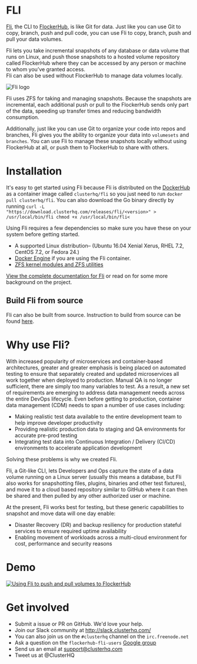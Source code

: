 # FLI

[Fli](https://clusterhq.com/fli/introduction), the CLI to [FlockerHub](https://clusterhq.com/flockerhub/introduction), is like Git for data.
Just like you can use Git to copy, branch, push and pull code, you can use Fli to copy, branch, push and pull your data volumes.

Fli lets you take incremental snapshots of any database or data volume that runs on Linux, and push those snapshots to a hosted volume repository called FlockerHub where they can be accessed by any person or machine to whom you’ve granted access.  
Fli can also be used without FlockerHub to manage data volumes locally.

![Fli logo](https://clusterhq.com/assets/images/logos/fli-portrait-dark.png "Fli")

Fli uses ZFS for taking and managing snapshots.
Because the snapshots are incremental, each additional push or pull to the FlockerHub sends only part of the data, speeding up transfer times and reducing bandwidth consumption.

Additionally, just like you can use Git to organize your code into repos and branches, Fli gives you the ability to organize your data into ``volumesets`` and ``branches``.
You can use Fli to manage these snapshots locally without using FlockerHub at all, or push them to FlockerHub to share with others.

# Installation

It's easy to get started using Fli because Fli is distributed on the [DockerHub](https://hub.docker.com/) as a container image called ``clusterhq/fli`` so you just need to run ```docker pull clusterhq/fli```. You can also download the Go binary directly by running ```curl -L "https://download.clusterhq.com/releases/fli/<version>" > /usr/local/bin/fli
chmod +x /usr/local/bin/fli<```

Using Fli requires a few dependencies so make sure you have these on your system before getting started.

- A supported Linux distribution– (Ubuntu 16.04 Xenial Xerus, RHEL 7.2, CentOS 7.2, or Fedora 24.)
- [Docker Engine](https://get.docker.com) if you are using the Fli container.
- [ZFS kernel modules and ZFS utilities](https://fli-docs.clusterhq.com/en/latest/GettingStarted.html#zfs-kernel-modules-and-zfs-utilities)

[View the complete documentation for Fli](https://fli-docs.clusterhq.com/en/latest/) or read on for some more background on the project.

## Build Fli from source

Fli can also be built from source. Instruction to build from source can be found [here](https://fli-docs.clusterhq.com/en/latest/Contributing.html#how-to-build-from-source).

# Why use Fli?

With increased popularity of microservices and container-based architectures, greater and greater emphasis is being placed on automated testing to ensure that separately created and updated microservices all work together when deployed to production.
Manual QA is no longer sufficient, there are simply too many variables to test.
As a result, a new set of requirements are emerging to address data management needs across the entire DevOps lifecycle.
Even before getting to production, container data management (CDM) needs to span a number of use cases including:

* Making realistic test data available to the entire development team to help improve developer productivity
* Providing realistic production data to staging and QA environments for accurate pre-prod testing
* Integrating test data into Continuous Integration / Delivery (CI/CD) environments to accelerate application development

Solving these problems is why we created Fli.

Fli, a Git-like CLI, lets Developers and Ops capture the state of a data volume running on a Linux server (usually this means a database, but Fli also works for snapshotting files, plugins, binaries and other test fixtures), and move it to a cloud based repository similar to GitHub where it can then be shared and then pulled by any other authorized user or machine.

At the present, Fli works best for testing, but these generic capabilities to snapshot and move data will one day enable:

* Disaster Recovery (DR) and backup resiliency for production stateful services to ensure required uptime availability
* Enabling movement of workloads across a multi-cloud environment for cost, performance and security reasons

# Demo

[![Using Fli to push and pull volumes to FlockerHub](http://img.youtube.com/vi/z2MKmu4Xhn4/0.jpg)](https://www.youtube.com/watch?v=z2MKmu4Xhn4)

# Get involved

* Submit a issue or PR on GitHub.  We'd love your help.
* Join our Slack community at http://slack.clusterhq.com/
* You can also join us on the ``#clusterhq`` channel on the ``irc.freenode.net``
* Ask a question on the ``flockerhub-fli-users`` [Google group](https://groups.google.com/forum/#!forum/flockerhub-fli-users)
* Send us an email at support@clusterhq.com
* Tweet us at @ClusterHQ
